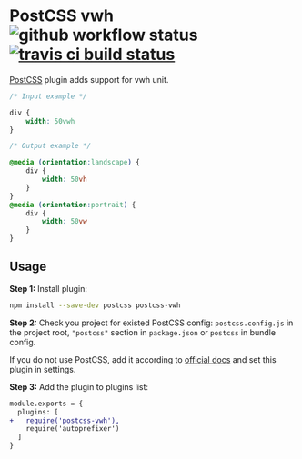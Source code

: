 # PostCSS vwh ![github workflow status](https://github.com/gVguy/postcss-vwh/actions/workflows/Node.js%20CI/badge.svg)[![travis ci build status](https://travis-ci.com/gVguy/postcss-vwh.svg?branch=master)](https://travis-ci.com/gVguy/postcss-vwh)

[PostCSS] plugin adds support for vwh unit.

[PostCSS]: https://github.com/postcss/postcss

```css
/* Input example */

div {
    width: 50vwh
}
```

```css
/* Output example */

@media (orientation:landscape) {
    div {
        width: 50vh
    }
}
@media (orientation:portrait) {
    div {
        width: 50vw
    }
}
```

## Usage

**Step 1:** Install plugin:

```sh
npm install --save-dev postcss postcss-vwh
```

**Step 2:** Check you project for existed PostCSS config: `postcss.config.js`
in the project root, `"postcss"` section in `package.json`
or `postcss` in bundle config.

If you do not use PostCSS, add it according to [official docs]
and set this plugin in settings.

**Step 3:** Add the plugin to plugins list:

```diff
module.exports = {
  plugins: [
+   require('postcss-vwh'),
    require('autoprefixer')
  ]
}
```

[official docs]: https://github.com/postcss/postcss#usage
